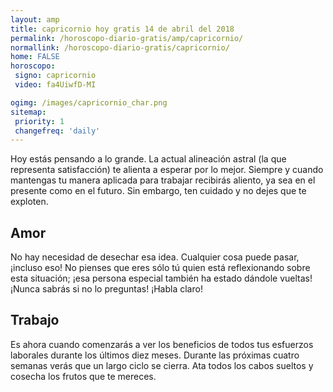 ```yaml
---
layout: amp
title: capricornio hoy gratis 14 de abril del 2018 
permalink: /horoscopo-diario-gratis/amp/capricornio/
normallink: /horoscopo-diario-gratis/capricornio/
home: FALSE
horoscopo:
 signo: capricornio
 video: fa4UiwfD-MI

ogimg: /images/capricornio_char.png
sitemap:
 priority: 1
 changefreq: 'daily'
---
```



Hoy estás pensando a lo grande. La actual alineación astral (la que representa satisfacción) te alienta a esperar por lo mejor. Siempre y cuando mantengas tu manera aplicada para trabajar recibirás aliento, ya sea en el presente como en el futuro. Sin embargo, ten cuidado y no dejes que te exploten.

## Amor

No hay necesidad de desechar esa idea. Cualquier cosa puede pasar, ¡incluso eso! No pienses que eres sólo tú quien está reflexionando sobre esta situación; ¡esa persona especial también ha estado dándole vueltas! ¡Nunca sabrás si no lo preguntas! ¡Habla claro!

## Trabajo

Es ahora cuando comenzarás a ver los beneficios de todos tus esfuerzos laborales durante los últimos diez meses. Durante las próximas cuatro semanas verás que un largo ciclo se cierra. Ata todos los cabos sueltos y cosecha los frutos que te mereces.
